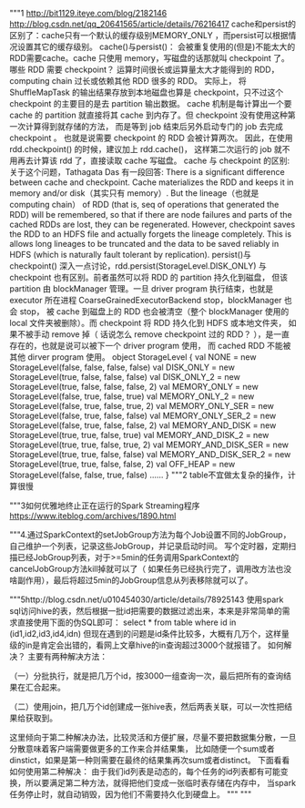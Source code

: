"""1 
http://bit1129.iteye.com/blog/2182146
http://blog.csdn.net/qq_20641565/article/details/76216417
cache和persist的区别了：cache只有一个默认的缓存级别MEMORY_ONLY ，而persist可以根据情况设置其它的缓存级别。
cache()与persist()：
会被重复使用的(但是)不能太大的RDD需要cache。cache 只使用 memory，写磁盘的话那就叫 checkpoint 了。 哪些 RDD 需要 checkpoint？
运算时间很长或运算量太大才能得到的 RDD，computing chain 过长或依赖其他 RDD 很多的 RDD。 实际上，
将 ShuffleMapTask 的输出结果存放到本地磁盘也算是 checkpoint，只不过这个 checkpoint 的主要目的是去 partition 输出数据。
cache 机制是每计算出一个要 cache 的 partition 就直接将其 cache 到内存了。但 checkpoint 没有使用这种第一次计算得到就存储的方法，
而是等到 job 结束后另外启动专门的 job 去完成 checkpoint 。 也就是说需要 checkpoint 的 RDD 会被计算两次。
因此，在使用 rdd.checkpoint() 的时候，建议加上 rdd.cache()， 这样第二次运行的 job 就不用再去计算该 rdd 了，直接读取 cache 写磁盘。
cache 与 checkpoint 的区别:
关于这个问题，Tathagata Das 有一段回答: There is a significant difference between cache and checkpoint. 
Cache materializes the RDD and keeps it in memory and/or disk（其实只有 memory）. 
But the lineage（也就是 computing chain） of RDD (that is, seq of operations that generated the RDD) will be remembered, 
so that if there are node failures and parts of the cached RDDs are lost, they can be regenerated. However, 
checkpoint saves the RDD to an HDFS file and actually forgets the lineage completely. 
This is allows long lineages to be truncated and the data to be saved reliably in HDFS (which is naturally fault tolerant by replication). 
persist()与checkpoint()
深入一点讨论，rdd.persist(StorageLevel.DISK_ONLY) 与 checkpoint 也有区别。前者虽然可以将 RDD 的 partition 持久化到磁盘，
但该 partition 由 blockManager 管理。一旦 driver program 执行结束，也就是 executor 所在进程 CoarseGrainedExecutorBackend stop，blockManager 也会 stop，
被 cache 到磁盘上的 RDD 也会被清空（整个 blockManager 使用的 local 文件夹被删除）。而 checkpoint 将 RDD 持久化到 HDFS 或本地文件夹，
如果不被手动 remove 掉（ 话说怎么 remove checkpoint 过的 RDD？ ），是一直存在的，也就是说可以被下一个 driver program 使用，
而 cached RDD 不能被其他 dirver program 使用。
object StorageLevel {
  val NONE = new StorageLevel(false, false, false, false)
  val DISK_ONLY = new StorageLevel(true, false, false, false)
  val DISK_ONLY_2 = new StorageLevel(true, false, false, false, 2)
  val MEMORY_ONLY = new StorageLevel(false, true, false, true)
  val MEMORY_ONLY_2 = new StorageLevel(false, true, false, true, 2)
  val MEMORY_ONLY_SER = new StorageLevel(false, true, false, false)
  val MEMORY_ONLY_SER_2 = new StorageLevel(false, true, false, false, 2)
  val MEMORY_AND_DISK = new StorageLevel(true, true, false, true)
  val MEMORY_AND_DISK_2 = new StorageLevel(true, true, false, true, 2)
  val MEMORY_AND_DISK_SER = new StorageLevel(true, true, false, false)
  val MEMORY_AND_DISK_SER_2 = new StorageLevel(true, true, false, false, 2)
  val OFF_HEAP = new StorageLevel(false, false, true, false)
  ......
}
"""2 table不宜做太复杂的操作，计算很慢

"""3如何优雅地终止正在运行的Spark Streaming程序 https://www.iteblog.com/archives/1890.html

"""4.通过SparkContext的setJobGroup方法为每个Job设置不同的JobGroup，自己维护一个列表，记录这些JobGroup，并记录启动时间。
写个定时器，定期扫描已经JobGroup列表，对于>=5min的任务调用SparkContext的cancelJobGroup方法kill掉就可以了（
如果任务已经执行完了，调用改方法也没啥副作用），最后将超过5min的JobGroup信息从列表移除就可以了。


"""5http://blog.csdn.net/u010454030/article/details/78925143
使用spark sql访问hive的表，然后根据一批id把需要的数据过滤出来，本来是非常简单的需求直接使用下面的伪SQL即可：
select * from table where  id in (id1,id2,id3,id4,idn)
但现在遇到的问题是id条件比较多，大概有几万个，这样量级的in是肯定会出错的，看网上文章hive的in查询超过3000个就报错了。
如何解决？
主要有两种解决方法：

（一）分批执行，就是把几万个id，按3000一组查询一次，最后把所有的查询结果在汇合起来。

（二）使用join，把几万个id创建成一张hive表，然后两表关联，可以一次性把结果给获取到。

这里倾向于第二种解决办法，比较灵活和方便扩展，尽量不要把数据集分散，一旦分散意味着客户端需要做更多的工作来合并结果集，
比如随便一个sum或者dinstict，如果是第一种则需要在最终的结果集再次sum或者distinct。
下面看看如何使用第二种解决：
由于我们id列表是动态的，每个任务的id列表都有可能变换，所以要满足第二种方法，就得把他们变成一张临时表存储在内存中，
当spark任务停止时，就自动销毁，因为他们不需要持久化到硬盘上。
"""
"""
